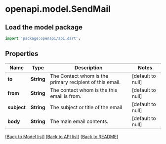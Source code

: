 # openapi.model.SendMail

## Load the model package
```dart
import 'package:openapi/api.dart';
```

## Properties
Name | Type | Description | Notes
------------ | ------------- | ------------- | -------------
**to** | **String** | The Contact whom is the primary recipient of this email. | [default to null]
**from** | **String** | The contact whom is the this email is from. | [default to null]
**subject** | **String** | The subject or title of the email | [default to null]
**body** | **String** | The main email contents. | [default to null]

[[Back to Model list]](../README.md#documentation-for-models) [[Back to API list]](../README.md#documentation-for-api-endpoints) [[Back to README]](../README.md)


